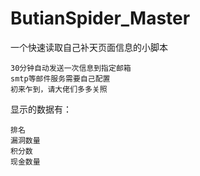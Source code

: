 # ButianSpider_Master
一个快速读取自己补天页面信息的小脚本

	30分钟自动发送一次信息到指定邮箱
	smtp等邮件服务需要自己配置
	初来乍到，请大佬们多多关照
显示的数据有：

	排名
	漏洞数量
	积分数
	现金数量

